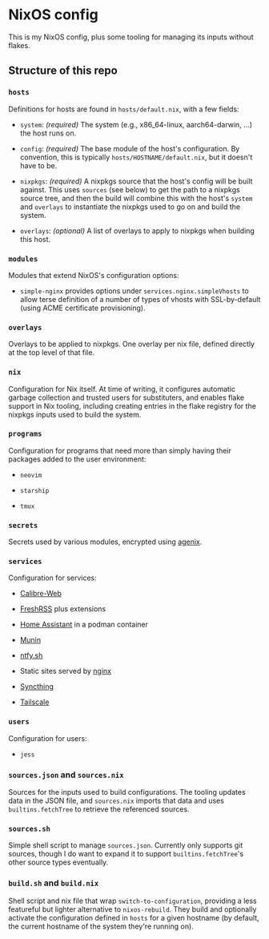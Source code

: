 # NixOS config


This is my NixOS config, plus some tooling for managing its inputs without
flakes.


## Structure of this repo


### `hosts`

Definitions for hosts are found in `hosts/default.nix`, with a few fields:

- `system`: _(required)_ The system (e.g., x86\_64-linux, aarch64-darwin, ...)
  the host runs on.

- `config`: _(required)_ The base module of the host's configuration. By
  convention, this is typically `hosts/HOSTNAME/default.nix`, but it doesn't
  have to be.

- `nixpkgs`: _(required)_ A nixpkgs source that the host's config will be built
  against. This uses `sources` (see below) to get the path to a nixpkgs source
  tree, and then the build will combine this with the host's `system` and
  `overlays` to instantiate the nixpkgs used to go on and build the system.

- `overlays`: _(optional)_ A list of overlays to apply to nixpkgs when building
  this host.


### `modules`

Modules that extend NixOS's configuration options:

- `simple-nginx` provides options under `services.nginx.simpleVhosts` to
  allow terse definition of a number of types of vhosts with SSL-by-default
  (using ACME certificate provisioning).


### `overlays`

Overlays to be applied to nixpkgs. One overlay per nix file, defined directly
at the top level of that file.


### `nix`

Configuration for Nix itself. At time of writing, it configures automatic
garbage collection and trusted users for substituters, and enables flake
support in Nix tooling, including creating entries in the flake registry
for the nixpkgs inputs used to build the system.


### `programs`

Configuration for programs that need more than simply having their packages
added to the user environment:

- `neovim`

- `starship`

- `tmux`


### `secrets`

Secrets used by various modules, encrypted using [agenix][agenix].


### `services`

Configuration for services:

- [Calibre-Web][calibre-web]

- [FreshRSS][freshrss] plus extensions

- [Home Assistant][home-assistant] in a podman container

- [Munin][munin]

- [ntfy.sh][ntfy]

- Static sites served by [nginx][nginx]

- [Syncthing][syncthing]

- [Tailscale][tailscale]


### `users`

Configuration for users:

- `jess`


### `sources.json` and `sources.nix`

Sources for the inputs used to build configurations. The tooling updates data
in the JSON file, and `sources.nix` imports that data and uses
`builtins.fetchTree` to retrieve the referenced sources.


### `sources.sh`

Simple shell script to manage `sources.json`. Currently only supports git
sources, though I do want to expand it to support `builtins.fetchTree`'s other
source types eventually.


### `build.sh` and `build.nix`

Shell script and nix file that wrap `switch-to-configuration`, providing a less
featureful but lighter alternative to `nixos-rebuild`. They build and optionally
activate the configuration defined in `hosts` for a given hostname (by default,
the current hostname of the system they're running on).



[agenix]: https://github.com/ryantm/agenix
[calibre-web]: https://github.com/janeczku/calibre-web
[freshrss]: https://www.freshrss.org/
[home-assistant]: https://www.home-assistant.io/
[munin]: https://munin-monitoring.org/
[ntfy]: https://ntfy.sh/
[nginx]: https://nginx.org/
[syncthing]: https://syncthing.net/
[tailscale]: https://tailscale.com/
[jade-pinning]: https://jade.fyi/blog/pinning-nixos-with-npins/
